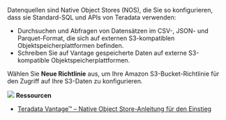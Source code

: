 Datenquellen sind Native Object Stores (NOS), die Sie so konfigurieren, dass sie Standard-SQL und APIs von Teradata verwenden:

-   Durchsuchen und Abfragen von Datensätzen im CSV-, JSON- und Parquet-Format, die sich auf externen S3-kompatiblen Objektspeicherplattformen befinden.
-   Schreiben Sie auf Vantage gespeicherte Daten auf externe S3-kompatible Objektspeicherplattformen.

Wählen Sie **Neue Richtlinie** aus, um Ihre Amazon S3-Bucket-Richtlinie für den Zugriff auf Ihre S3-Daten zu konfigurieren.

![](../Images/fluto-icn-resources.png) **Ressourcen**

-   [Teradata Vantage™ – Native Object Store-Anleitung für den Einstieg](https://docs.teradata.com/r/UvoBsZYTAWt2z0jnQFJbvw/root)
